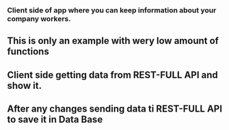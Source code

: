 ### Client side of app where you can keep information about your company workers. 

## This is only an example with wery low amount of functions

## Client side getting data from REST-FULL API and show it.
## After any changes sending data ti REST-FULL API to save it in Data Base
